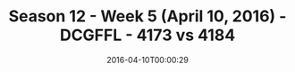 ---
title: Season 12 - Week 5 (April 10, 2016) - DCGFFL - 4173 vs 4184
teams_score:
- team: 4173
  score: 20
- team: 4184
  score: 30
mvp: Colt S. (Graphite); Dewayne A. (Black)
game-ball: Alex H. (Graphite); Justin P. (Black)
sportsperson: ''
season: 12
week: 5
date: '2016-04-10T00:00:29'
pageid: season-12-week-5-april-10-2016-4173-vs-4184
---